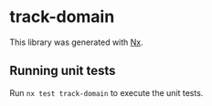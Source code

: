 # track-domain

This library was generated with [Nx](https://nx.dev).

## Running unit tests

Run `nx test track-domain` to execute the unit tests.
